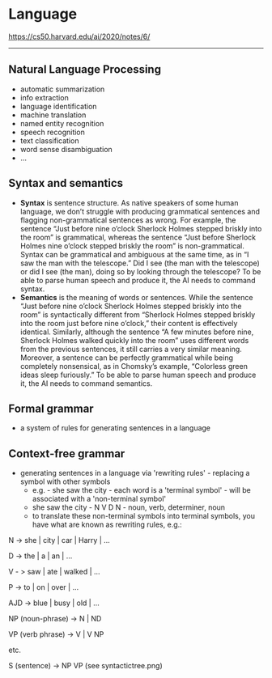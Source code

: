 # Language

https://cs50.harvard.edu/ai/2020/notes/6/

---

## Natural Language Processing

- automatic summarization
- info extraction
- language identification
- machine translation
- named entity recognition
- speech recognition
- text classification
- word sense disambiguation
- ...

## Syntax and semantics

- <b>Syntax</b> is sentence structure. As native speakers of some human language, we don’t struggle with producing grammatical sentences and flagging non-grammatical sentences as wrong. 
For example, the sentence “Just before nine o’clock Sherlock Holmes stepped briskly into the room” is grammatical, whereas the sentence “Just before Sherlock Holmes nine o’clock stepped briskly the room” is non-grammatical. 
Syntax can be grammatical and ambiguous at the same time, as in “I saw the man with the telescope.” Did I see (the man with the telescope) or did I see (the man), doing so by looking through the telescope? 
To be able to parse human speech and produce it, the AI needs to command syntax.
- <b>Semantics</b> is the meaning of words or sentences. While the sentence “Just before nine o’clock Sherlock Holmes stepped briskly into the room” is syntactically different from “Sherlock Holmes stepped briskly into the room just before nine o’clock,” their content is effectively identical. 
Similarly, although the sentence “A few minutes before nine, Sherlock Holmes walked quickly into the room” uses different words from the previous sentences, it still carries a very similar meaning. 
Moreover, a sentence can be perfectly grammatical while being completely nonsensical, as in Chomsky’s example, “Colorless green ideas sleep furiously.” To be able to parse human speech and produce it, the AI needs to command semantics.

## Formal grammar

- a system of rules for generating sentences in a language

## Context-free grammar

- generating sentences in a language via 'rewriting rules' - replacing a symbol with other symbols
  - e.g. - she saw the city - each word is a 'terminal symbol' - will be associated with a 'non-terminal symbol'
  - she saw the city - N V D N - noun, verb, determiner, noun
  - to translate these non-terminal symbols into terminal symbols, you have what are known as rewriting rules, e.g.:

N -> she | city | car | Harry | ...

D -> the | a | an | ...

V - > saw | ate | walked | ...

P -> to | on | over | ...

AJD -> blue | busy | old | ...

NP (noun-phrase) -> N | ND

VP (verb phrase) -> V | V NP

etc.

S (sentence) -> NP VP (see syntactictree.png)
